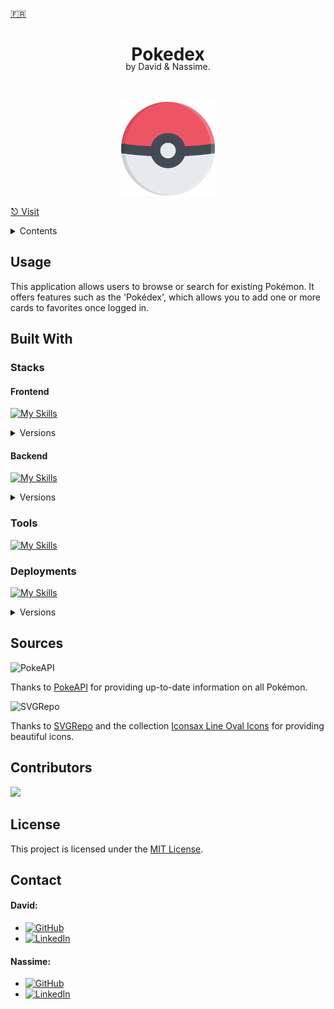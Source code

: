 <a href="https://github.com/Nassitch/pokedex/blob/main/README_FR.md">🇫🇷</a>

<div align="center">
  <h1 align="center">
    Pokedex
  </h1>
  <p style="margin-top: -25px">
    by David & Nassime.
  </p>
    <br />
    <br />
    <a href="https://pokedex.3a1d.com/">
      <img src="/frontend/src/assets/logos/pokeball.png" alt="Logo" width="150">
    </a>
</div>

<a href="https://pokedex.3a1d.com/">⎋ Visit</a>

<details>
<summary>Contents</summary>
<ol>
<li>
<a href="#about">About</a>
<ul>
<li><a href="#usage">Usage</a></li>
</ul>
</li>
<li><a href="#built-with">Built With</a></li>
<ul>
<li><a href="#stacks">Stacks</a></li>
<li><a href="#tools">Tools</a></li>
<li><a href="#deployments">Deployments</a></li>
</ul>
<li><a href="#sources">Sources</a></li>
<li><a href="#contributors">Contributors</a></li>
<li><a href="#license">License</a></li>
<li><a href="#contact">Contact</a></li>
</ol>

</details>

## Usage
This application allows users to browse or search for existing Pokémon. It offers features such as the 'Pokédex', which allows you to add one or more cards to favorites once logged in.

## Built With
### Stacks
#### Frontend
[![My Skills](https://skillicons.dev/icons?i=html,css,js,ts,angular)](https://skillicons.dev)
<details>
<summary>Versions</summary>
<ul>
<li>HTML v5</li>
<li>CSS v3</li>
<li>JavaScript ES2022</li>
<li>TypeScript v5.1</li>
<li>Angular CSR v16</li>
</ul>
</details>

#### Backend
[![My Skills](https://skillicons.dev/icons?i=nodejs,nest,mysql,prisma)](https://skillicons.dev)
<details>
<summary>Versions</summary>
<ul>
<li>Node.js v20</li>
<li>Nest.js v9</li>
<li>MySQL v8</li>
<li>Prisma v5</li>
</ul>
</details>

### Tools
[![My Skills](https://skillicons.dev/icons?i=figma,postman,vscode,git,github,githubactions)](https://skillicons.dev)

### Deployments
[![My Skills](https://skillicons.dev/icons?i=linux,ubuntu,nginx,apache)](https://skillicons.dev)
<details>
<summary>Versions</summary>
<ul>
<li>Nginx v1.2.6</li>
<li>Apache v2.4</li>
</ul>
</details>

## Sources

<img src="https://pokeapi.co/static/pokeapi_256.3fa72200.png" alt="PokeAPI"  width="80" />
<p>Thanks to <a href="https://pokeapi.co/">PokeAPI</a> for providing up-to-date information on all Pokémon.</p>

<img src="https://www.svgrepo.com/logo.svg" alt="SVGRepo"  width="80" />
<p>Thanks to <a href="https://www.svgrepo.com/">SVGRepo</a> and the collection <a href="https://www.svgrepo.com/collection/iconsax-line-oval-icons/">Iconsax Line Oval Icons</a> for providing beautiful icons.</p>

## Contributors
<a href="https://github.com/Nassitch/pokedex/graphs/contributors"><img src="https://contrib.rocks/image?repo=Nassitch/pokedex" /></a>

## License
This project is licensed under the [MIT License](LICENSE).

## Contact
#### David:
* [![GitHub](https://img.shields.io/badge/😺-GitHub-000000?style=flat)](https://github.com/davidduranty)
* [![LinkedIn](https://img.shields.io/badge/📠-LinkedIn-000000?style=flat)](https://www.linkedin.com/in/david-duranty/)

#### Nassime:
* [![GitHub](https://img.shields.io/badge/😺-GitHub-000000?style=flat)](https://github.com/Nassitch)
* [![LinkedIn](https://img.shields.io/badge/📠-LinkedIn-000000?style=flat)](https://www.linkedin.com/in/nassime-harmach/)